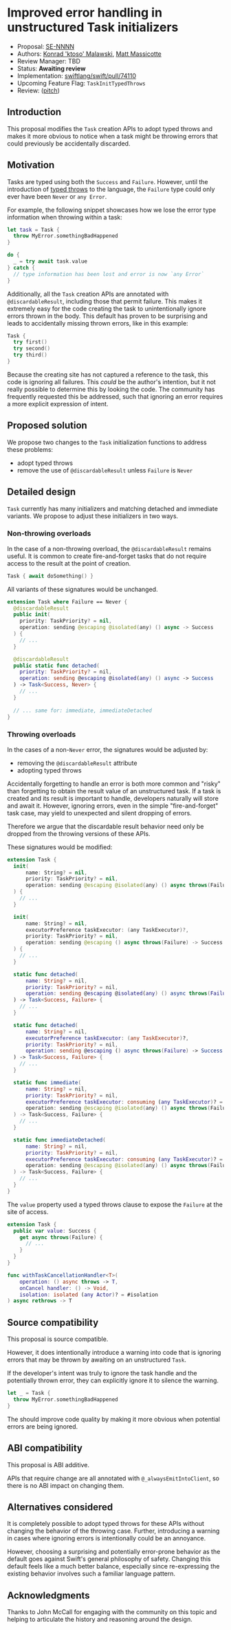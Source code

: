 # Improved error handling in unstructured Task initializers

* Proposal: [SE-NNNN](0NNN-unstructured-task-error-handling.md)
* Authors: [Konrad 'ktoso' Malawski](https://github.com/ktoso), [Matt Massicotte](https://github.com/mattmassicotte)
* Review Manager: TBD
* Status: **Awaiting review**
* Implementation: [swiftlang/swift/pull/74110](https://github.com/swiftlang/swift/pull/74110)
* Upcoming Feature Flag: `TaskInitTypedThrows`
* Review: ([pitch](https://forums.swift.org/t/pitch-non-discardable-throwing-tasks/74138))

## Introduction

This proposal modifies the `Task` creation APIs to adopt typed throws and makes it
more obvious to notice when a task might be throwing errors that could previously be accidentally discarded.

## Motivation

Tasks are typed using both the `Success` and `Failure`.
However, until the introduction of [typed throws][] to the language,
the `Failure` type could only ever have been `Never` or `any Error`.

For example, the following snippet showcases how we lose the error type
information when throwing within a task:

```swift
let task = Task {
  throw MyError.somethingBadHappened
}

do {
  _ = try await task.value
} catch {
  // type information has been lost and error is now `any Error`
}
```

Additionally, all the `Task` creation APIs are annotated with
`@discardableResult`, including those that permit failure.
This makes it extremely easy for the code creating the task to
unintentionally ignore errors thrown in the body.
This default has proven to be surprising and leads to accidentally missing thrown errors, like in this example:

```swift
Task {
  try first()
  try second()
  try third()
}
```

Because the creating site has not captured a reference to the task,
this code is ignoring all failures.
This *could* be the author's intention, but it not really possible to
determine this by looking the code.
The community has frequently requested this be addressed,
such that ignoring an error requires a more explicit expression of intent.

[typed throws]: https://github.com/swiftlang/swift-evolution/blob/main/proposals/0413-typed-throws.md

## Proposed solution

We propose two changes to the `Task` initialization functions to address
these problems:

- adopt typed throws
- remove the use of `@discardableResult` unless `Failure` is `Never`

## Detailed design

`Task` currently has many initializers and matching detached and immediate variants.
We propose to adjust these initializers in two ways.

### Non-throwing overloads

In the case of a non-throwing overload, the `@discardableResult` remains useful.
It is common to create fire-and-forget tasks that do not require access to the
result at the point of creation.

```swift
Task { await doSomething() }
```

All variants of these signatures would be unchanged.

```swift
extension Task where Failure == Never {
  @discardableResult
  public init(
    priority: TaskPriority? = nil,
    operation: sending @escaping @isolated(any) () async -> Success
  ) {
    // ...
  }

  @discardableResult
  public static func detached(
    priority: TaskPriority? = nil,
    operation: sending @escaping @isolated(any) () async -> Success
  ) -> Task<Success, Never> {
    // ...
  }
  
  // ... same for: immediate, immediateDetached
}
```

### Throwing overloads

In the cases of a non-`Never` error, the signatures would be adjusted by:

- removing the `@discardableResult` attribute
- adopting typed throws

Accidentally forgetting to handle an error is both more common and "risky"
than forgetting to obtain the result value of an unstructured task.
If a task is created and its result is important to handle,
developers naturally will store and await it.
However, ignoring errors, even in the simple "fire-and-forget" task case,
may yield to unexpected and silent dropping of errors.

Therefore we argue that the discardable result behavior need only be dropped
from the throwing versions of these APIs.

These signatures would be modified:

```swift
extension Task {
  init(
      name: String? = nil,
      priority: TaskPriority? = nil,
      operation: sending @escaping @isolated(any) () async throws(Failure) -> Success
  ) {
    // ...
  }

  init(
      name: String? = nil,
      executorPreference taskExecutor: (any TaskExecutor)?,
      priority: TaskPriority? = nil,
      operation: sending @escaping () async throws(Failure) -> Success
  ) {
    // ...
  }

  static func detached(
      name: String? = nil,
      priority: TaskPriority? = nil,
      operation: sending @escaping @isolated(any) () async throws(Failure) -> Success
  ) -> Task<Success, Failure> {
    // ...
  }

  static func detached(
      name: String? = nil,
      executorPreference taskExecutor: (any TaskExecutor)?,
      priority: TaskPriority? = nil,
      operation: sending @escaping () async throws(Failure) -> Success
  ) -> Task<Success, Failure> {
    // ...
  }

  static func immediate(
      name: String? = nil,
      priority: TaskPriority? = nil,
      executorPreference taskExecutor: consuming (any TaskExecutor)? = nil,
      operation: sending @escaping @isolated(any) () async throws(Failure) -> Success
  ) -> Task<Success, Failure> {
    // ...
  }

  static func immediateDetached(
      name: String? = nil,
      priority: TaskPriority? = nil,
      executorPreference taskExecutor: consuming (any TaskExecutor)? = nil,
      operation: sending @escaping @isolated(any) () async throws(Failure) -> Success
  ) -> Task<Success, Failure> {
    // ...
  }
}
```

The `value` property used a typed throws clause to expose the `Failure` at
the site of access.

```swift
extension Task {
  public var value: Success {
    get async throws(Failure) {
      // ...
    }
  }
}
```

```swift
func withTaskCancellationHandler<T>(
    operation: () async throws -> T,
    onCancel handler: () -> Void,
    isolation: isolated (any Actor)? = #isolation
) async rethrows -> T
```

## Source compatibility

This proposal is source compatible.

However, it does intentionally introduce a warning into code that is
ignoring errors that may be thrown by awaiting on an unstructured `Task`.

If the developer's intent was truly to ignore the task handle and the
potentially thrown error,
they can explicitly ignore it to silence the warning.

```swift
let _ = Task {
  throw MyError.somethingBadHappened
}
```

The should improve code quality by making it more obvious when potential
errors are being ignored.

## ABI compatibility

This proposal is ABI additive.

APIs that require change are all annotated with `@_alwaysEmitIntoClient`,
so there is no ABI impact on changing them.

## Alternatives considered

It is completely possible to adopt typed throws for these APIs without
changing the behavior of the throwing case.
Further, introducing a warning in cases where ignoring errors is intentionally
could be an annoyance.

However, choosing a surprising and potentially error-prone behavior as the
default goes against Swift's general philosophy of safety.
Changing this default feels like a much better balance, especially since
re-expressing the existing behavior involves such a familiar language pattern.

## Acknowledgments

Thanks to John McCall for engaging with the community on this topic and helping
to articulate the history and reasoning around the design.
